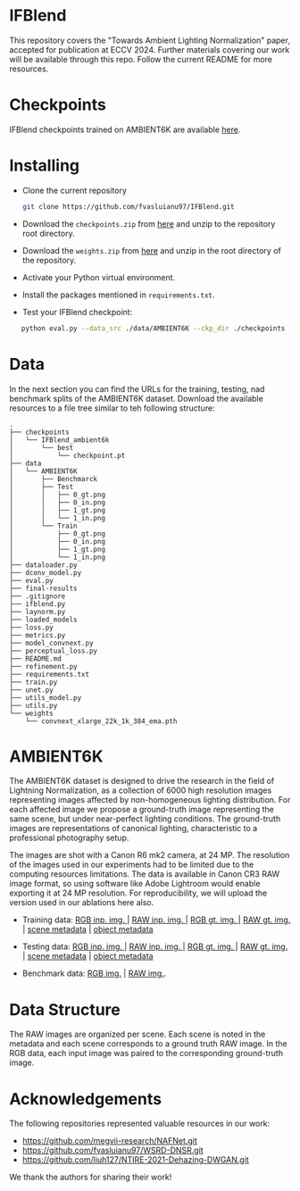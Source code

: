 # IFBlend

This repository covers the "Towards Ambient Lighting Normalization" paper, accepted for publication at ECCV 2024. 
Further materials covering our work will be available through this repo. Follow the current README for more resources. 

# Checkpoints

IFBlend checkpoints trained on AMBIENT6K are available [here](https://drive.google.com/file/d/1nNY1vF7mwVRWgTtdhJRmF5s9yGCAMZfm/view?usp=sharing).

# Installing
 * Clone the current repository 

    ```bash 
   git clone https://github.com/fvasluianu97/IFBlend.git
    ```
 * Download the <code>checkpoints.zip</code> from [here](https://drive.google.com/file/d/1nNY1vF7mwVRWgTtdhJRmF5s9yGCAMZfm/view?usp=sharing) and unzip to the repository root directory. 
 * Download the <code>weights.zip</code> from [here](https://drive.google.com/file/d/1rwv2G8tAboGEzEsczMMiSMzxCA1to3f7/view?usp=sharing) and unzip in the root directory of the repository. 
 * Activate your Python virtual environment.
 * Install the packages mentioned in <code>requirements.txt</code>.
 * Test your IFBlend checkpoint:
```bash
   python eval.py --data_src ./data/AMBIENT6K --ckp_dir ./checkpoints --res_dir ./final-results --load_from IFBlend_ambient6k
```

# Data
In the next section you can find the URLs for the training, testing, nad benchmark splits of the AMBIENT6K dataset. Download the available resources to a file tree similar to teh following structure:

```
.
├── checkpoints
│   └── IFBlend_ambient6k
│       └── best
│           └── checkpoint.pt
├── data
│   └── AMBIENT6K
│       ├── Benchmarck
│       ├── Test
│       │   ├── 0_gt.png
│       │   ├── 0_in.png
│       │   ├── 1_gt.png
│       │   └── 1_in.png
│       └── Train
│           ├── 0_gt.png
│           ├── 0_in.png
│           ├── 1_gt.png
│           └── 1_in.png
├── dataloader.py
├── dconv_model.py
├── eval.py
├── final-results
├── .gitignore
├── ifblend.py
├── laynorm.py
├── loaded_models
├── loss.py
├── metrics.py
├── model_convnext.py
├── perceptual_loss.py
├── README.md
├── refinement.py
├── requirements.txt
├── train.py
├── unet.py
├── utils_model.py
├── utils.py
└── weights
    └── convnext_xlarge_22k_1k_384_ema.pth

```


# AMBIENT6K
The AMBIENT6K dataset is designed to drive the research in the field of Lightning Normalization, as a collection of 6000 
high resolution images representing images affected by non-homogeneous lighting distribution. For each affected image we propose
a ground-truth image representing the same scene, but under near-perfect lighting conditions. The ground-truth images are 
representations of canonical lighting, characteristic to a professional photography setup. 

The images are shot with a Canon R6 mk2 camera, at 24 MP. The resolution of the images used in our experiments had to be limited 
due to the computing resources limitations. The data is available in Canon CR3 RAW image format, so using software like Adobe Lightroom
would enable exporting it at 24 MP resolution. 
For reproducibility, we will upload the version used in our ablations here also. 

* Training data: [RGB inp. img. ](https://drive.google.com/drive/folders/13O-ssekl9IrylQW9G9Bi-DMgHAtUbA2g?usp=sharing) |
[RAW inp. img. ](https://drive.google.com/drive/folders/1bYHpTTnQSYuXTUWUF9YUsRQReoX1SuTf?usp=sharing) |
[RGB gt. img. ](https://drive.google.com/drive/folders/1nl3MtA33Ze0rNj57rDFkXBIkGaNi5bFD?usp=sharing) |
[RAW gt. img. ](https://drive.google.com/drive/folders/18hfyq6bpycUVMJ5RAMuZtYeEw80y26SJ?usp=sharing) |
[scene metadata](https://drive.google.com/file/d/1fEHO-ZyMYJLM0NBNwSgNtwpkl4_ucKoR/view?usp=sharing) |
[object metadata](https://drive.google.com/file/d/1TaZLcR3pYXHGCAcSVm0gYwjXmPUBJM1P/view?usp=sharing)

* Testing data: [RGB inp. img. ](https://drive.google.com/drive/folders/14FFLoIcrFI6Rnykb3-UWJL08dF86qfNO?usp=sharing) |
[RAW  inp. img. ](https://drive.google.com/drive/folders/15Q9svT0dnAMcwz3CbUmFe8ZNHVYubzLd?usp=sharing) |
[RGB gt. img. ](https://drive.google.com/drive/folders/1AfEYAJZAh-yiV61Cs1fnxlbu4psZLBvc?usp=sharing) |
[RAW gt. img. ](https://drive.google.com/drive/folders/12c_y9-vQHXt5jnZ5QzjN56H4NfZdmXvZ?usp=sharing) |
[scene metadata](https://drive.google.com/file/d/17h3D8eGOTvnor9nQ1-fcBCIqHlTFzKP6/view?usp=sharing) |
[object metadata](https://drive.google.com/file/d/1Q6x8IieZh4koQfmQoYgMGL0brbR00pMo/view?usp=sharing)
* Benchmark data: [RGB img.](https://drive.google.com/drive/folders/1knkarmPV5d2yg7WJFXCGIjdqfVuOpGEn?usp=sharing) |
[RAW img.](https://drive.google.com/drive/folders/1AwZ55UW9Ys_CbokF_6gf9JgwumYSziNb?usp=sharing).  

# Data Structure
The RAW images are organized per scene. Each scene is noted in the metadata and each scene corresponds to a ground truth RAW image. 
In the RGB data, each input image was paired to the corresponding ground-truth image.  

# Acknowledgements
The following repositories represented valuable resources in our work: 
* https://github.com/megvii-research/NAFNet.git
* https://github.com/fvasluianu97/WSRD-DNSR.git
* https://github.com/liuh127/NTIRE-2021-Dehazing-DWGAN.git

We thank the authors for sharing their work!



